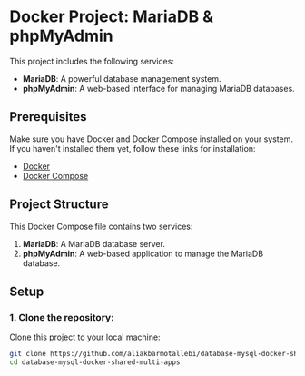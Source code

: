 # Docker Project: MariaDB & phpMyAdmin

This project includes the following services:

- **MariaDB**: A powerful database management system.
- **phpMyAdmin**: A web-based interface for managing MariaDB databases.

## Prerequisites

Make sure you have Docker and Docker Compose installed on your system. If you haven't installed them yet, follow these links for installation:

- [Docker](https://www.docker.com/get-started)
- [Docker Compose](https://docs.docker.com/compose/install/)

## Project Structure

This Docker Compose file contains two services:

1. **MariaDB**: A MariaDB database server.
2. **phpMyAdmin**: A web-based application to manage the MariaDB database.

## Setup

### 1. Clone the repository:

Clone this project to your local machine:

```bash
git clone ٖhttps://github.com/aliakbarmotallebi/database-mysql-docker-shared-multi-apps.git
cd database-mysql-docker-shared-multi-apps
